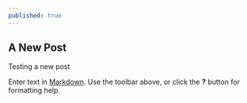 ```yaml
---
published: true
---
```

## A New Post

Testing a new post

Enter text in [Markdown](http://daringfireball.net/projects/markdown/). Use the toolbar above, or click the **?** button for formatting help.
